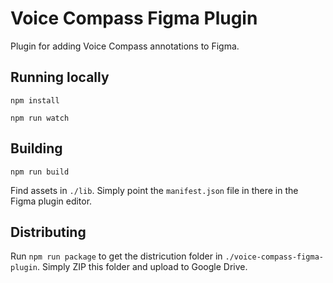 # Voice Compass Figma Plugin

Plugin for adding Voice Compass annotations to Figma.

## Running locally

`npm install`

`npm run watch`

## Building

`npm run build`

Find assets in `./lib`. Simply point the `manifest.json` file in there in the Figma plugin editor.

## Distributing

Run `npm run package` to get the districution folder in `./voice-compass-figma-plugin`. Simply ZIP this folder and upload to Google Drive.
